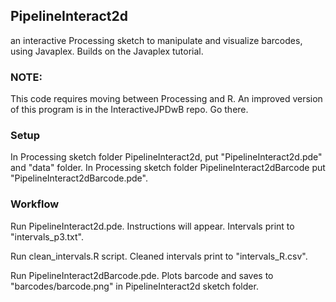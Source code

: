 ## PipelineInteract2d

an interactive Processing sketch to manipulate and visualize barcodes, using Javaplex.  Builds on the Javaplex tutorial.

### NOTE: 

This code requires moving between Processing and R.  An improved version of this program is in the InteractiveJPDwB repo.  Go there.

### Setup

In Processing sketch folder PipelineInteract2d, put "PipelineInteract2d.pde" and "data" folder.  In Processing sketch folder PipelineInteract2dBarcode put "PipelineInteract2dBarcode.pde".

### Workflow

Run PipelineInteract2d.pde.  Instructions will appear.  Intervals print to "intervals_p3.txt".  

Run clean_intervals.R script.  Cleaned intervals print to "intervals_R.csv".

Run PipelineInteract2dBarcode.pde.  Plots barcode and saves to "barcodes/barcode.png" in PipelineInteract2d sketch folder.

